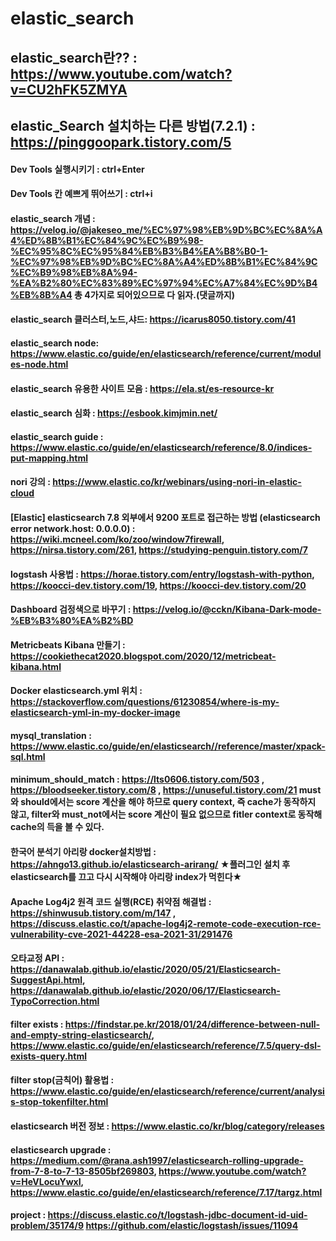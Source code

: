# elastic_search
## elastic_search란?? : https://www.youtube.com/watch?v=CU2hFK5ZMYA
## elastic_Search 설치하는 다른 방법(7.2.1) : https://pinggoopark.tistory.com/5
#### Dev Tools 실행시키기 : ctrl+Enter
#### Dev Tools 칸 예쁘게 뛰어쓰기 : ctrl+i

#### elastic_search 개념 : https://velog.io/@jakeseo_me/%EC%97%98%EB%9D%BC%EC%8A%A4%ED%8B%B1%EC%84%9C%EC%B9%98-%EC%95%8C%EC%95%84%EB%B3%B4%EA%B8%B0-1-%EC%97%98%EB%9D%BC%EC%8A%A4%ED%8B%B1%EC%84%9C%EC%B9%98%EB%8A%94-%EA%B2%80%EC%83%89%EC%97%94%EC%A7%84%EC%9D%B4%EB%8B%A4 총 4가지로 되어있으므로 다 읽자.(댓글까지)
#### elastic_search 클러스터,노드,샤드: https://icarus8050.tistory.com/41
#### elastic_search node: https://www.elastic.co/guide/en/elasticsearch/reference/current/modules-node.html
#### elastic_search 유용한 사이트 모음 : https://ela.st/es-resource-kr
#### elastic_search 심화 : https://esbook.kimjmin.net/
#### elastic_search guide : https://www.elastic.co/guide/en/elasticsearch/reference/8.0/indices-put-mapping.html
#### nori 강의 : https://www.elastic.co/kr/webinars/using-nori-in-elastic-cloud
#### [Elastic] elasticsearch 7.8 외부에서 9200 포트로 접근하는 방법 (elasticsearch error network.host: 0.0.0.0) : https://wiki.mcneel.com/ko/zoo/window7firewall, https://nirsa.tistory.com/261, https://studying-penguin.tistory.com/7
#### logstash 사용법 : https://horae.tistory.com/entry/logstash-with-python, https://koocci-dev.tistory.com/19, https://koocci-dev.tistory.com/20
#### Dashboard 검정색으로 바꾸기 : https://velog.io/@cckn/Kibana-Dark-mode-%EB%B3%80%EA%B2%BD
#### Metricbeats Kibana 만들기 : https://cookiethecat2020.blogspot.com/2020/12/metricbeat-kibana.html
#### Docker elasticsearch.yml 위치 : https://stackoverflow.com/questions/61230854/where-is-my-elasticsearch-yml-in-my-docker-image
#### mysql_translation : https://www.elastic.co/guide/en/elasticsearch//reference/master/xpack-sql.html
#### minimum_should_match : https://lts0606.tistory.com/503 , https://bloodseeker.tistory.com/8 , https://unuseful.tistory.com/21 must와 should에서는 score 계산을 해야 하므로 query context, 즉 cache가 동작하지 않고, filter와 must_not에서는 score 계산이 필요 없으므로 fitler context로 동작해 cache의 득을 볼 수 있다.
#### 한국어 분석기 아리랑 docker설치방법 : https://ahngo13.github.io/elasticsearch-arirang/ ★플러그인 설치 후 elasticsearch를 끄고 다시 시작해야 아리랑 index가 먹힌다★
#### Apache Log4j2 원격 코드 실행(RCE) 취약점 해결법 : https://shinwusub.tistory.com/m/147 , https://discuss.elastic.co/t/apache-log4j2-remote-code-execution-rce-vulnerability-cve-2021-44228-esa-2021-31/291476
#### 오타교정 API : https://danawalab.github.io/elastic/2020/05/21/Elasticsearch-SuggestApi.html, https://danawalab.github.io/elastic/2020/06/17/Elasticsearch-TypoCorrection.html
#### filter exists : https://findstar.pe.kr/2018/01/24/difference-between-null-and-empty-string-elasticsearch/, https://www.elastic.co/guide/en/elasticsearch/reference/7.5/query-dsl-exists-query.html
#### filter stop(금칙어) 활용법 : https://www.elastic.co/guide/en/elasticsearch/reference/current/analysis-stop-tokenfilter.html
#### elasticsearch 버전 정보 : https://www.elastic.co/kr/blog/category/releases
#### elasticsearch upgrade : https://medium.com/@rana.ash1997/elasticsearch-rolling-upgrade-from-7-8-to-7-13-8505bf269803, https://www.youtube.com/watch?v=HeVLocuYwxI, https://www.elastic.co/guide/en/elasticsearch/reference/7.17/targz.html

#### project : https://discuss.elastic.co/t/logstash-jdbc-document-id-uid-problem/35174/9 https://github.com/elastic/logstash/issues/11094
